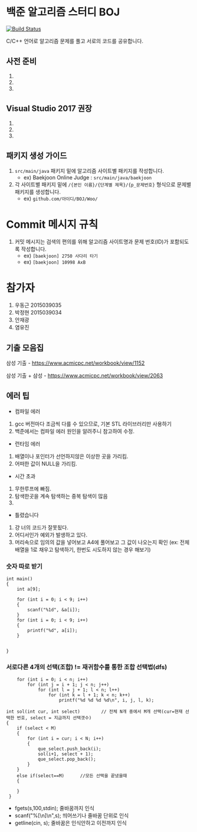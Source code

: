 # 백준 알고리즘 스터디 BOJ 
[![Build Status](https://travis-ci.org/y3s-study/algorithm-java.svg?branch=master)](https://travis-ci.org/y3s-study/algorithm-java)


C/C++ 언어로 알고리즘 문제를 풀고 서로의 코드를 공유합니다. 



## 사전 준비
1. 
2. 
3. 

## Visual Studio 2017 권장
1. 
2. 
3. 

## 패키지 생성 가이드
1. `src/main/java` 패키지 밑에 알고리즘 사이트별 패키지를 작성합니다.
    - ex) Baekjoon Online Judge : `src/main/java/baekjoon`
2. 각 사이트별 패키지 밑에 `/{본인 이름}/{단계별 제목}/{p_문제번호}` 형식으로 문제별 패키지를 생성합니다.
    - ex) `github.com/아이디/BOJ/Woo/`
    

# Commit 메시지 규칙

1. 커밋 메시지는 검색의 편의를 위해 알고리즘 사이트명과 문제 번호(ID)가 포함되도록 작성합니다.
    - ex) `[baekjoon] 2750 사다리 타기`
    - ex) `[baekjoon] 10998 AxB`


# 참가자
1. 우동근 2015039035 
2. 박정현 2015039034 
3. 안재광 
4. 염유진 




## 기출 모음집

삼성 기출 - https://www.acmicpc.net/workbook/view/1152

삼성 기출 + 삼성  - https://www.acmicpc.net/workbook/view/2063




## 에러 팁

- 컴파일 에러
1. gcc 버전마다 조금씩 다를 수 있으므로, 기본 STL 라이브러리만 사용하기
2. 백준에서는 컴파일 에러 원인을 알려주니 참고하여 수정.

- 런타임 에러
1. 배열이나 포인터가 선언하지않은 이상한 곳을 가리킴.
2. 어떠한 값이 NULL을 가리킴.


- 시간 초과
1. 무한루프에 빠짐.
2. 탐색한곳을 계속 탐색하는 중복 탐색이 많음
3. 

- 틀렸습니다
1. 걍 너의 코드가 잘못됬다.
2. 어디서인가 예외가 발생하고 있다.
3. 머리속으로 임의의 값을 넣어보고 A4에 풀어보고 그 값이 나오는지 확인 
(ex: 전체 배열을 1로 채우고 탐색하기, 한번도 시도하지 않는 경우 해보기)

### 숫자 따로 받기
```
int main()
{
	int a[9];

	for (int i = 0; i < 9; i++)
	{
		scanf("%1d", &a[i]);
	}
	for (int i = 0; i < 9; i++)
	{
		printf("%d", a[i]);
	}


}
```

### 서로다른 4개의 선택(조합) != 재귀함수를 통한 조합 선택법(dfs)
```
	for (int i = 0; i < n; i++)
		for (int j = i + 1; j < n; j++)
			for (int l = j + 1; l < n; l++)
				for (int k = l + 1; k < n; k++)
					printf("%d %d %d %d\n", i, j, l, k);
```

```
int sol(int cur, int select) 		// 전체 N개 중에서 M개 선택(cur=현재 선택한 번호, select = 지금까지 선택갯수)
{
	if (select < M) 
	{
		for (int i = cur; i < N; i++)
		{
			que_select.push_back(i);
			sol(i+1, select + 1);
			que_select.pop_back();
		}
	}
	else if(select==M)		//모든 선택을 끝냈을때
	{
	
	}
 }
```

	
- fgets(s,100,stdin);   줄바꿈까지 인식
- scanf("%[\n]\n",s);   띄어쓰기나 줄바꿈 단위로 인식
- getline(cin, s);      줄바꿈은 인식안하고 이전까지 인식
```
